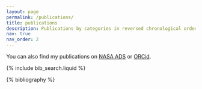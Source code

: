 ```yaml
---
layout: page
permalink: /publications/
title: publications
description: Publications by categories in reversed chronological order, generated by jekyll-scholar. 
nav: true
nav_order: 2
---
```


You can also find my publications on [NASA ADS](https://ui.adsabs.harvard.edu/user/libraries/HR6Td7P0QgWAkVnk55VL7Q) or [ORCid](https://orcid.org/0000-0001-5492-4522).

<!-- _pages/publications.md -->

<!-- Bibsearch Feature -->

{% include bib_search.liquid %}

<div class="publications">

{% bibliography %}

</div>
